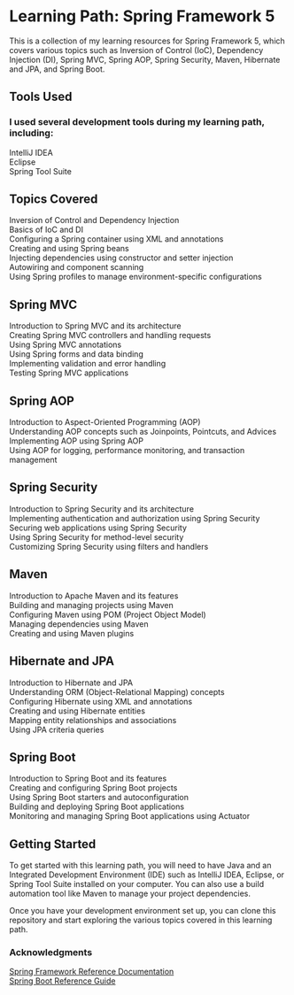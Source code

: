 # Learning Path: Spring Framework 5  
This is a collection of my learning resources for Spring Framework 5, which covers various topics such as Inversion of Control (IoC), Dependency Injection (DI), Spring MVC, Spring AOP, Spring Security, Maven, Hibernate and JPA, and Spring Boot.  

## Tools Used
### I used several development tools during my learning path, including:  

IntelliJ IDEA  
Eclipse  
Spring Tool Suite  
## Topics Covered  
Inversion of Control and Dependency Injection  
Basics of IoC and DI  
Configuring a Spring container using XML and annotations  
Creating and using Spring beans  
Injecting dependencies using constructor and setter injection  
Autowiring and component scanning  
Using Spring profiles to manage environment-specific configurations  
## Spring MVC  
Introduction to Spring MVC and its architecture  
Creating Spring MVC controllers and handling requests  
Using Spring MVC annotations  
Using Spring forms and data binding  
Implementing validation and error handling  
Testing Spring MVC applications  
## Spring AOP  
Introduction to Aspect-Oriented Programming (AOP)  
Understanding AOP concepts such as Joinpoints, Pointcuts, and Advices  
Implementing AOP using Spring AOP  
Using AOP for logging, performance monitoring, and transaction management  
## Spring Security  
Introduction to Spring Security and its architecture  
Implementing authentication and authorization using Spring Security  
Securing web applications using Spring Security  
Using Spring Security for method-level security  
Customizing Spring Security using filters and handlers  
## Maven
Introduction to Apache Maven and its features  
Building and managing projects using Maven  
Configuring Maven using POM (Project Object Model)  
Managing dependencies using Maven  
Creating and using Maven plugins  
## Hibernate and JPA  
Introduction to Hibernate and JPA  
Understanding ORM (Object-Relational Mapping) concepts  
Configuring Hibernate using XML and annotations  
Creating and using Hibernate entities  
Mapping entity relationships and associations  
Using JPA criteria queries  
## Spring Boot
Introduction to Spring Boot and its features  
Creating and configuring Spring Boot projects  
Using Spring Boot starters and autoconfiguration  
Building and deploying Spring Boot applications  
Monitoring and managing Spring Boot applications using Actuator  
## Getting Started  
To get started with this learning path, you will need to have Java and an Integrated Development Environment (IDE) such as IntelliJ IDEA, Eclipse, or Spring Tool Suite installed on your computer. You can also use a build automation tool like Maven to manage your project dependencies.  
  
Once you have your development environment set up, you can clone this repository and start exploring the various topics covered in this learning path.
  
### Acknowledgments
[Spring Framework Reference Documentation](https://docs.spring.io/spring-framework/docs/current/reference/html/)   
[Spring Boot Reference Guide](https://docs.spring.io/spring-boot/docs/current/reference/htmlsingle/)
